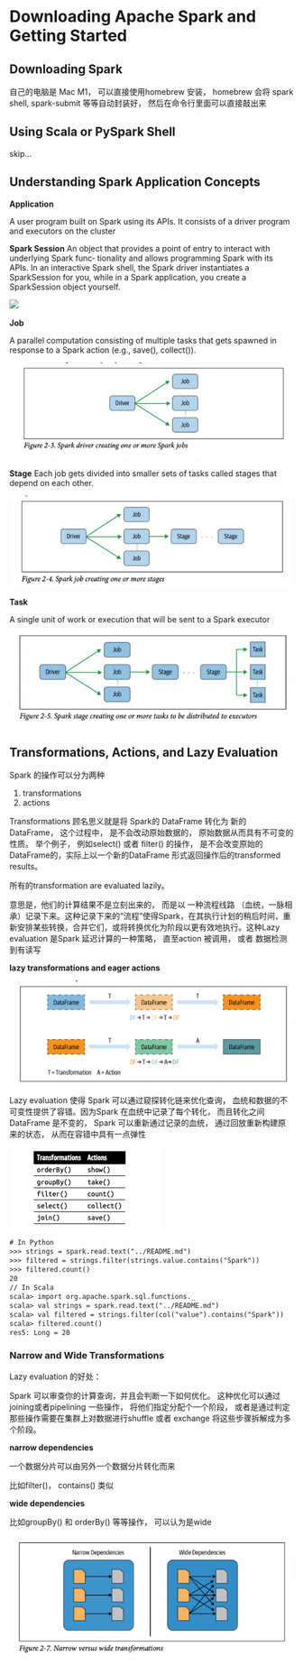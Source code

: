 # Downloading Apache Spark and Getting Started

## Downloading Spark

自己的电脑是 Mac M1， 可以直接使用homebrew 安装， homebrew 会将 spark shell, spark-submit 等等自动封装好， 然后在命令行里面可以直接敲出来

## Using Scala or PySpark Shell

skip...

## Understanding Spark Application Concepts

**Application**

A user program built on Spark using its APIs. It consists of a driver program and executors on the cluster

**Spark Session**
An object that provides a point of entry to interact with underlying Spark func‐ tionality and allows programming Spark with its APIs. In an interactive Spark shell, the Spark driver instantiates a SparkSession for you, while in a Spark application, you create a SparkSession object yourself.

![](https://raw.githubusercontent.com/feyfree/my-github-images/main/20220530133642-spark-components-communicate-through-the-spark-driver-in-spark%E2%80%99s-distributed-architecture.png)

**Job**

A parallel computation consisting of multiple tasks that gets spawned in response to a Spark action (e.g., save(), collect()).

![](https://raw.githubusercontent.com/feyfree/my-github-images/main/20220530134421-spark-driver-creating-one-or-more-spark-jobs.png)

**Stage**
Each job gets divided into smaller sets of tasks called stages that depend on each other.

![](https://raw.githubusercontent.com/feyfree/my-github-images/main/20220530134707-spark-job-creating-one-or-more-stages.png)

**Task**

A single unit of work or execution that will be sent to a Spark executor

![](https://raw.githubusercontent.com/feyfree/my-github-images/main/20220530134849-spark-stage-creating-one-or-more-tasks-to-be-distributed-to-executors.png)

## Transformations, Actions, and Lazy Evaluation

Spark 的操作可以分为两种

1. transformations
2. actions

Transformations 顾名思义就是将 Spark的 DataFrame 转化为 新的 DataFrame， 这个过程中， 是不会改动原始数据的， 原始数据从而具有不可变的性质。 举个例子， 例如select() 或者 filter() 的操作， 是不会改变原始的DataFrame的，实际上以一个新的DataFrame 形式返回操作后的transformed results。

所有的transformation are evaluated lazily。

意思是，他们的计算结果不是立刻出来的， 而是以 一种流程线路 （血统，一脉相承）记录下来。这种记录下来的“流程”使得Spark，在其执行计划的稍后时间，重新安排某些转换，合并它们，或将转换优化为阶段以更有效地执行。这种Lazy evaluation 是Spark 延迟计算的一种策略， 直至action 被调用， 或者 数据检测到有读写

**lazy transformations and eager actions**

![](https://raw.githubusercontent.com/feyfree/my-github-images/main/20220530142047-lazy-transformations-and-eager-actions.png)

Lazy evaluation 使得 Spark 可以通过窥探转化链来优化查询， 血统和数据的不可变性提供了容错。因为Spark 在血统中记录了每个转化， 而且转化之间DataFrame 是不变的， Spark 可以重新通过记录的血统， 通过回放重新构建原来的状态， 从而在容错中具有一点弹性

![](https://raw.githubusercontent.com/feyfree/my-github-images/main/20220530142754-transformations-and-actions-as-spark-operations.png)

```shell
# In Python
>>> strings = spark.read.text("../README.md")
>>> filtered = strings.filter(strings.value.contains("Spark"))
>>> filtered.count()
20
// In Scala
scala> import org.apache.spark.sql.functions._
scala> val strings = spark.read.text("../README.md")
scala> val filtered = strings.filter(col("value").contains("Spark"))
scala> filtered.count()
res5: Long = 20
```

### Narrow and Wide Transformations

Lazy evaluation 的好处：

Spark 可以审查你的计算查询，并且会判断一下如何优化。 这种优化可以通过joining或者pipelining 一些操作， 将他们指定分配个一个阶段， 或者是通过判定那些操作需要在集群上对数据进行shuffle 或者 exchange 将这些步骤拆解成为多个阶段。

**narrow dependencies**

一个数据分片可以由另外一个数据分片转化而来

比如filter()， contains() 类似

**wide dependencies**

比如groupBy() 和 orderBy() 等等操作， 可以认为是wide

![](https://raw.githubusercontent.com/feyfree/my-github-images/main/20220530144257-narrow-versus-wide-transformations.png)

